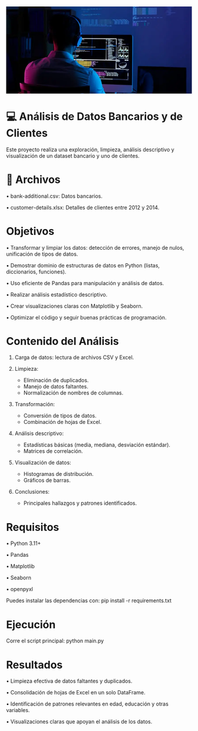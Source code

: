 ![Foto ciencia de los datos.webp](https://github.com/Elimntero/Proyecto-EDA-con-Python/blob/main/Foto%20ciencia%20de%20los%20datos.webp)
# :computer: Análisis de Datos Bancarios y de Clientes
Este proyecto realiza una exploración, limpieza, análisis descriptivo y visualización de un dataset bancario y uno de clientes.

# :page_with_curl: Archivos
•	bank-additional.csv: Datos bancarios.

•	customer-details.xlsx: Detalles de clientes entre 2012 y 2014.

# Objetivos
•	Transformar y limpiar los datos: detección de errores, manejo de nulos, unificación de tipos de datos.

•	Demostrar dominio de estructuras de datos en Python (listas, diccionarios, funciones).

•	Uso eficiente de Pandas para manipulación y análisis de datos.

•	Realizar análisis estadístico descriptivo.

•	Crear visualizaciones claras con Matplotlib y Seaborn.

•	Optimizar el código y seguir buenas prácticas de programación.

# Contenido del Análisis
1.	Carga de datos: lectura de archivos CSV y Excel.
2.	Limpieza:
    -	Eliminación de duplicados.
    -	Manejo de datos faltantes.
    -	Normalización de nombres de columnas.

4.	Transformación:
    - Conversión de tipos de datos.
    - Combinación de hojas de Excel.

6.	Análisis descriptivo:
    - Estadísticas básicas (media, mediana, desviación estándar).
    - Matrices de correlación.

8.	Visualización de datos:
    - Histogramas de distribución.
    - Gráficos de barras.

10.	Conclusiones:
    - Principales hallazgos y patrones identificados.

# Requisitos
•	Python 3.11+

•	Pandas

•	Matplotlib

•	Seaborn

•	openpyxl

Puedes instalar las dependencias con:
pip install -r requirements.txt

# Ejecución
Corre el script principal:
python main.py

# Resultados
•	Limpieza efectiva de datos faltantes y duplicados.

•	Consolidación de hojas de Excel en un solo DataFrame.

•	Identificación de patrones relevantes en edad, educación y otras variables.

•	Visualizaciones claras que apoyan el análisis de los datos.


